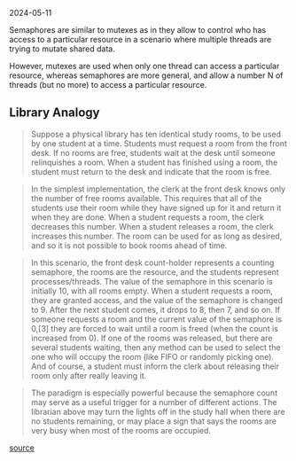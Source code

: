 2024-05-11

Semaphores are similar to mutexes as in they allow to control who has access to
a particular resource in a scenario where multiple threads are trying to mutate
shared data.

However, mutexes are used when only one thread can access a particular
resource, whereas semaphores are more general, and allow a number N of threads
(but no more) to access a particular resource.

## Library Analogy

> Suppose a physical library has ten identical study rooms, to be used by one
> student at a time. Students must request a room from the front desk. If no
> rooms are free, students wait at the desk until someone relinquishes a room.
> When a student has finished using a room, the student must return to the desk
> and indicate that the room is free.

> In the simplest implementation, the clerk at the front desk knows only the
> number of free rooms available. This requires that all of the students use
> their room while they have signed up for it and return it when they are done.
> When a student requests a room, the clerk decreases this number. When a
> student releases a room, the clerk increases this number. The room can be
> used for as long as desired, and so it is not possible to book rooms ahead of
> time.

> In this scenario, the front desk count-holder represents a counting
> semaphore, the rooms are the resource, and the students represent
> processes/threads. The value of the semaphore in this scenario is initially
> 10, with all rooms empty. When a student requests a room, they are granted
> access, and the value of the semaphore is changed to 9. After the next
> student comes, it drops to 8, then 7, and so on. If someone requests a room
> and the current value of the semaphore is 0,[3] they are forced to wait until
> a room is freed (when the count is increased from 0). If one of the rooms was
> released, but there are several students waiting, then any method can be used
> to select the one who will occupy the room (like FIFO or randomly picking
> one). And of course, a student must inform the clerk about releasing their
> room only after really leaving it.

> The paradigm is especially powerful because the semaphore count may serve as
> a useful trigger for a number of different actions. The librarian above may
> turn the lights off in the study hall when there are no students remaining,
> or may place a sign that says the rooms are very busy when most of the rooms
> are occupied.

[source](http://web.archive.org/web/20240507180413/https://en.wikipedia.org/wiki/Semaphore_(programming))




